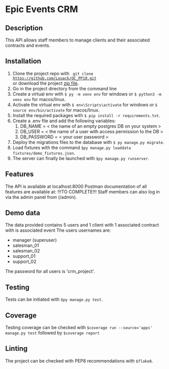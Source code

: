 # Epic Events CRM

## Description

This API allows staff members to manage clients and their associated contracts and events.

## Installation

1. Clone the project repo with <code> git clone https://github.com/Louack/OC_PP10.git </code> or download the project [zip file](https://github.com/Louack/OC_PP12/archive/refs/heads/master.zip).
2. Go in the project directory from the command line
3. Create a virtual env with `$ py -m venv env` for windows or `$ python3 -m venv env` for macos/linux.
4. Activate the virtual env with `$ env\Scripts\activate` for windows or `$ source env/bin/activate` for macos/linux.
5. Install the required packages with `$ pip install -r requirements.txt`.
6. Create a .env file and add the following variables:
   1. DB_NAME = < the name of an empty postgres DB on your system >
   2. DB_USER = < the name of a user with access permission to the DB >
   3. DB_PASSWORD = < your user password >
7. Deploy the migrations files to the database with `$ py manage.py migrate`.
8. Load fixtures with the command `$py manage.py loaddata fixtures/demo_fixtures.json`.
9. The server can finally be launched with `$py manage.py runserver`.

## Features

The API is available at localhost:8000
Postman documentation of all features are available at: !!!TO COMPLETE!!!
Staff members can also log in via the admin panel from (/admin).

## Demo data

The data provided contains 5 users and 1 client with 1 associated contract with is associated event
The users usernames are:
- manager (superuser)
- salesman_01
- salesman_02
- support_01
- support_02

The password for all users is 'crm_project'.

## Testing

Tests can be initiated with `$py manage.py test`.

## Coverage

Testing coverage can be checked with `$coverage run --source='apps' manage.py test` followed by `$coverage report` 

## Linting

The project can be checked with PEP8 recommendations with `$flake8`.
